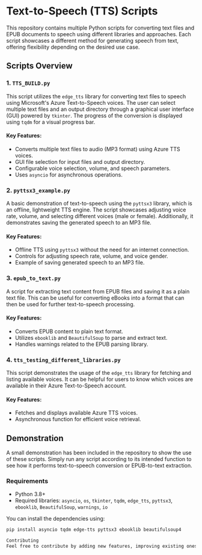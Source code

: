 # Text-to-Speech (TTS) Scripts

This repository contains multiple Python scripts for converting text files and EPUB documents to speech using different libraries and approaches. Each script showcases a different method for generating speech from text, offering flexibility depending on the desired use case.

## Scripts Overview

### 1. `TTS_BUILD.py`
This script utilizes the `edge_tts` library for converting text files to speech using Microsoft's Azure Text-to-Speech voices. The user can select multiple text files and an output directory through a graphical user interface (GUI) powered by `tkinter`. The progress of the conversion is displayed using `tqdm` for a visual progress bar.

#### Key Features:
- Converts multiple text files to audio (MP3 format) using Azure TTS voices.
- GUI file selection for input files and output directory.
- Configurable voice selection, volume, and speech parameters.
- Uses `asyncio` for asynchronous operations.

### 2. `pyttsx3_example.py`
A basic demonstration of text-to-speech using the `pyttsx3` library, which is an offline, lightweight TTS engine. The script showcases adjusting voice rate, volume, and selecting different voices (male or female). Additionally, it demonstrates saving the generated speech to an MP3 file.

#### Key Features:
- Offline TTS using `pyttsx3` without the need for an internet connection.
- Controls for adjusting speech rate, volume, and voice gender.
- Example of saving generated speech to an MP3 file.

### 3. `epub_to_text.py`
A script for extracting text content from EPUB files and saving it as a plain text file. This can be useful for converting eBooks into a format that can then be used for further text-to-speech processing.

#### Key Features:
- Converts EPUB content to plain text format.
- Utilizes `ebooklib` and `BeautifulSoup` to parse and extract text.
- Handles warnings related to the EPUB parsing library.

### 4. `tts_testing_different_libraries.py`
This script demonstrates the usage of the `edge_tts` library for fetching and listing available voices. It can be helpful for users to know which voices are available in their Azure Text-to-Speech account.

#### Key Features:
- Fetches and displays available Azure TTS voices.
- Asynchronous function for efficient voice retrieval.

## Demonstration

A small demonstration has been included in the repository to show the use of these scripts. Simply run any script according to its intended function to see how it performs text-to-speech conversion or EPUB-to-text extraction.

### Requirements

- Python 3.8+
- Required libraries: `asyncio`, `os`, `tkinter`, `tqdm`, `edge_tts`, `pyttsx3`, `ebooklib`, `BeautifulSoup`, `warnings`, `io`

You can install the dependencies using:

```bash
pip install asyncio tqdm edge-tts pyttsx3 ebooklib beautifulsoup4

Contributing
Feel free to contribute by adding new features, improving existing ones, or reporting any issues. Pull requests are always welcome!
